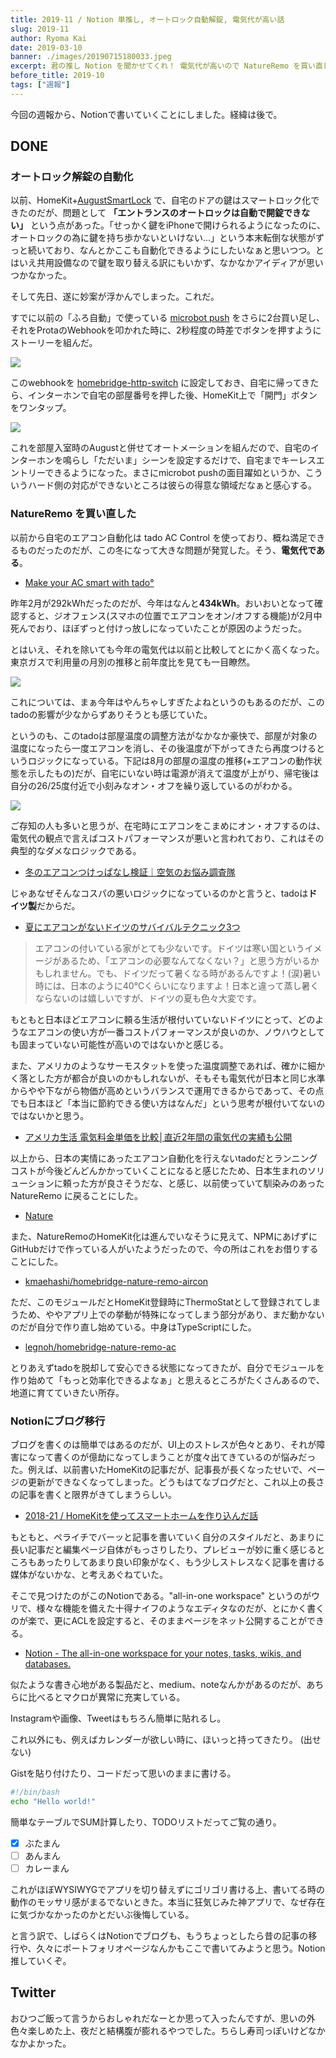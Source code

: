 ```yaml
---
title: 2019-11 / Notion 単推し, オートロック自動解錠, 電気代が高い話
slug: 2019-11
author: Ryoma Kai
date: 2019-03-10
banner: ./images/20190715180033.jpeg
excerpt: 君の推し Notion を聞かせてくれ！ 電気代が高いので NatureRemo を買い直したりなど。
before_title: 2019-10
tags: ["週報"]
---
```


今回の週報から、Notionで書いていくことにしました。経緯は後で。

## DONE

### オートロック解錠の自動化

以前、HomeKit+[AugustSmartLock](https://august.com/products/august-smart-lock-pro-connect) で、自宅のドアの鍵はスマートロック化できたのだが、問題として **「エントランスのオートロックは自動で開錠できない」** という点があった。「せっかく鍵をiPhoneで開けられるようになったのに、オートロックの為に鍵を持ち歩かないといけない...」という本末転倒な状態がずっと続いており、なんとかここも自動化できるようにしたいなぁと思いつつ。とはいえ共用設備なので鍵を取り替える訳にもいかず、なかなかアイディアが思いつかなかった。

そして先日、遂に妙案が浮かんでしまった。これだ。

<Tweet tweetLink="https://twitter.com/legnoh/status/1104675919631802369" />

すでに以前の「ふろ自動」で使っている [microbot push](https://microbot.is/ja/push/) をさらに2台買い足し、それをProtaのWebhookを叩かれた時に、2秒程度の時差でボタンを押すようにストーリーを組んだ。

![](./images/20190715180021.png)

このwebhookを [homebridge-http-switch](https://www.npmjs.com/package/homebridge-http-switch) に設定しておき、自宅に帰ってきたら、インターホンで自宅の部屋番号を押した後、HomeKit上で「開門」ボタンをワンタップ。

![](./images/20190715180030.png)

これを部屋入室時のAugustと併せてオートメーションを組んだので、自宅のインターホンを鳴らし「ただいま」シーンを設定するだけで、自宅までキーレスエントリーできるようになった。まさにmicrobot pushの面目躍如というか、こういうハード側の対応ができないところは彼らの得意な領域だなぁと感心する。

### NatureRemo を買い直した

以前から自宅のエアコン自動化は tado AC Control を使っており、概ね満足できるものだったのだが、この冬になって大きな問題が発覚した。そう、**電気代である**。

- [Make your AC smart with tado°](https://www.tado.com/us/)

昨年2月が292kWhだったのだが、今年はなんと**434kWh**。おいおいとなって確認すると、ジオフェンス(スマホの位置でエアコンをオン/オフする機能)が2月中死んでおり、ほぼずっと付けっ放しになっていたことが原因のようだった。

とはいえ、それを除いても今年の電気代は以前と比較してとにかく高くなった。東京ガスで利用量の月別の推移と前年度比を見ても一目瞭然。

![](./images/20190715180035.png)

これについては、まぁ今年はやんちゃしすぎたよねというのもあるのだが、このtadoの影響が少なからずありそうとも感じていた。

というのも、このtadoは部屋温度の調整方法がなかなか豪快で、部屋が対象の温度になったら一度エアコンを消し、その後温度が下がってきたら再度つけるというロジックになっている。下記は8月の部屋の温度の推移(+エアコンの動作状態を示したもの)だが、自宅にいない時は電源が消えて温度が上がり、帰宅後は自分の26/25度付近で小刻みなオン・オフを繰り返しているのがわかる。

![](./images/20190715180033.png)

ご存知の人も多いと思うが、在宅時にエアコンをこまめにオン・オフするのは、電気代の観点で言えばコストパフォーマンスが悪いと言われており、これはその典型的なダメなロジックである。

- [冬のエアコンつけっぱなし検証｜空気のお悩み調査隊](https://www.daikin.co.jp/kuuki/results/05/index2.html)

じゃあなぜそんなコスパの悪いロジックになっているのかと言うと、tadoは**ドイツ製**だからだ。

- [夏にエアコンがないドイツのサバイバルテクニック3つ](http://ja.myecom.net/german/blog/2014/072463/)

> エアコンの付いている家がとても少ないです。ドイツは寒い国というイメージがあるため、「エアコンの必要なんてなくない？」と思う方がいるかもしれません。でも、ドイツだって暑くなる時があるんですよ！(涙)暑い時には、日本のように40℃くらいになりますよ！日本と違って蒸し暑くならないのは嬉しいですが、ドイツの夏も色々大変です。

もともと日本ほどエアコンに頼る生活が根付いていないドイツにとって、どのようなエアコンの使い方が一番コストパフォーマンスが良いのか、ノウハウとしても固まっていない可能性が高いのではないかと感じる。

また、アメリカのようなサーモスタットを使った温度調整であれば、確かに細かく落とした方が都合が良いのかもしれないが、そもそも電気代が日本と同じ水準からやや下ながら物価が高めというバランスで運用できるからであって、その点でも日本ほど「本当に節約できる使い方はなんだ」という思考が根付いてないのではないかと思う。

- [アメリカ生活 電気料金単価を比較│直近2年間の電気代の実績も公開](https://yukihyoublog.net/electricity-charges/)

以上から、日本の実情にあったエアコン自動化を行えないtadoだとランニングコストが今後どんどんかかっていくことになると感じたため、日本生まれのソリューションに頼った方が良さそうだな、と感じ、以前使っていて馴染みのあった NatureRemo に戻ることにした。

- [Nature](https://nature.global/jp/top)

また、NatureRemoのHomeKit化は進んでいなそうに見えて、NPMにあげずにGitHubだけで作っている人がいたようだったので、今の所はこれをお借りすることにした。

- [kmaehashi/homebridge-nature-remo-aircon](https://github.com/kmaehashi/homebridge-nature-remo-aircon)

ただ、このモジュールだとHomeKit登録時にThermoStatとして登録されてしまうため、ややアプリ上での挙動が特殊になってしまう部分があり、まだ動かないのだが自分で作り直し始めている。中身はTypeScriptにした。

- [legnoh/homebridge-nature-remo-ac](https://github.com/legnoh/homebridge-nature-remo-ac)

とりあえずtadoを脱却して安心できる状態になってきたが、自分でモジュールを作り始めて「もっと効率化できるよなぁ」と思えるところがたくさんあるので、地道に育てていきたい所存。

### Notionにブログ移行

ブログを書くのは簡単ではあるのだが、UI上のストレスが色々とあり、それが障害になって書くのが億劫になってしまうことが度々出てきているのが悩みだった。例えば、以前書いたHomeKitの記事だが、記事長が長くなったせいで、ページの更新ができなくなってしまった。どうもはてなブログだと、これ以上の長さの記事を書くと限界がきてしまうらしい。

- [2018-21 / HomeKitを使ってスマートホームを作り込んだ話](./2018-21)

もともと、ペライチでバーッと記事を書いていく自分のスタイルだと、あまりに長い記事だと編集ページ自体がもっさりしたり、プレビューが妙に重く感じるところもあったりしてあまり良い印象がなく、もう少しストレスなく記事を書ける媒体がないかな、と考えあぐねていた。

そこで見つけたのがこのNotionである。"all-in-one workspace" というのがウリで、様々な機能を備えた十得ナイフのようなエディタなのだが、とにかく書くのが楽で、更にACLを設定すると、そのままページをネット公開することができる。

- [Notion - The all-in-one workspace for your notes, tasks, wikis, and databases.](https://www.notion.so/)

似たような書き心地がある製品だと、medium、noteなんかがあるのだが、あちらに比べるとマクロが異常に充実している。

Instagramや画像、Tweetはもちろん簡単に貼れるし。

<Instagram instagramId="BtNJwZAlTXq" />

これ以外にも、例えばカレンダーが欲しい時に、ほいっと持ってきたり。
(出せない)

Gistを貼り付けたり、コードだって思いのままに書ける。

```bash
#!/bin/bash
echo "Hello world!"
```

簡単なテーブルでSUM計算したり、TODOリストだってご覧の通り。

- [x]  ぶたまん
- [ ]  あんまん
- [ ]  カレーまん

これがほぼWYSIWYGでアプリを切り替えずにゴリゴリ書ける上、書いてる時の動作のモッサリ感がまるでないときた。本当に狂気じみた神アプリで、なぜ存在に気づかなかったのかとだいぶ後悔している。

と言う訳で、しばらくはNotionでブログも、もうちょっとしたら昔の記事の移行や、久々にポートフォリオページなんかもここで書いてみようと思う。Notion推していくぞ。

## Twitter

おひつご飯って言うからおしゃれだなーとか思って入ったんですが、思いの外色々楽しめた上、夜だと結構腹が膨れるやつでした。ちらし寿司っぽいけどなかなかよかった。

<Instagram instagramId="Buleh9XnHRj" />
